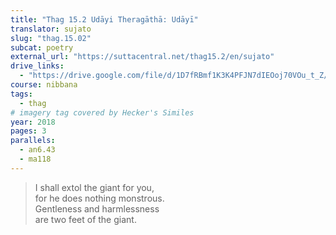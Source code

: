 ```yaml
---
title: "Thag 15.2 Udāyi Theragāthā: Udāyī"
translator: sujato
slug: "thag.15.02"
subcat: poetry
external_url: "https://suttacentral.net/thag15.2/en/sujato"
drive_links:
  - "https://drive.google.com/file/d/1D7fRBmf1K3K4PFJN7dIEOoj70VOu_t_Z/view?usp=drivesdk"
course: nibbana
tags:
  - thag
# imagery tag covered by Hecker's Similes
year: 2018
pages: 3
parallels:
  - an6.43
  - ma118
---
```


> I shall extol the giant for you,  
for he does nothing monstrous.  
Gentleness and harmlessness  
are two feet of the giant.
